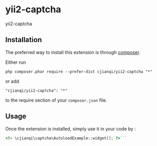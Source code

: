 yii2-captcha
============
yii2-captcha

Installation
------------

The preferred way to install this extension is through [composer](http://getcomposer.org/download/).

Either run

```
php composer.phar require --prefer-dist cjianqi/yii2-captcha "*"
```

or add

```
"cjianqi/yii2-captcha": "*"
```

to the require section of your `composer.json` file.


Usage
-----

Once the extension is installed, simply use it in your code by  :

```php
<?= \cjianqi\captcha\AutoloadExample::widget(); ?>```